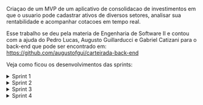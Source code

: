 Criaçao de um MVP de um aplicativo de consolidacao de investimentos em que o usuario pode cadastrar ativos de diversos setores, analisar sua rentabilidade e acompanhar cotacoes em tempo real.

Esse trabalho se deu pela materia de Engenharia de Software II e contou com a ajuda do Pedro Lucas, Augusto Guillarducci e Gabriel Catizani para o back-end que pode ser encontrado em: https://github.com/augustofgui/carteirada-back-end

Veja como ficou os desenvolvimentos das sprints:

<details>
  <summary>Sprint 1</summary>
  Inicialmente propomos um mvp e comecamos a modular as sprints de desenvolvimento de acordo com as metodologias ageis mostradas nessa apresentacao:
  
  <p float="left">
    <img width="300" alt="image" src="https://user-images.githubusercontent.com/66230142/191112311-b2e54590-ca4e-48cb-9abc-a4f0083004b6.png">    
    <img width="300" alt="image" src="https://user-images.githubusercontent.com/66230142/191112446-faff5600-4443-4d91-b825-d2a263781f7a.png">
    <img width="300" alt="image" src="https://user-images.githubusercontent.com/66230142/191112513-8c6546bf-9c1a-43f7-8aae-8eac023c8b06.png">
    <img width="300" alt="image" src="https://user-images.githubusercontent.com/66230142/191112655-06da620e-05a4-439f-8eb8-9d2dee7119bd.png">
    <img width="300" alt="image" src="https://user-images.githubusercontent.com/66230142/191112689-9c3fd2e6-91ac-42ae-976a-21081e242c1a.png">
    <img width="300" alt="image" src="https://user-images.githubusercontent.com/66230142/191112720-f808b6ce-812f-46dc-adce-c7c13dfbf964.png">
    <img width="300" alt="image" src="https://user-images.githubusercontent.com/66230142/191112758-1296042a-b37c-4e47-a814-0887e9232348.png">
    <img width="300" alt="image" src="https://user-images.githubusercontent.com/66230142/191112810-0ab84a6a-8374-4210-958c-bac063ea15f9.png">
    <img width="300" alt="image" src="https://user-images.githubusercontent.com/66230142/191112850-2b4a7bb5-73ba-4796-b3f3-a7aef05ce238.png">
    <img width="300" alt="image" src="https://user-images.githubusercontent.com/66230142/191112902-54d82b3c-3087-4632-a2ad-ba9d568d7bc9.png">
    <img width="300" alt="image" src="https://user-images.githubusercontent.com/66230142/191112934-af8fab63-d2b2-473c-91f5-de0f2c2589e0.png">
    <img width="300" alt="image" src="https://user-images.githubusercontent.com/66230142/191112959-78f12cd5-5c42-44e9-9816-2d735d963bbf.png">  
  </p>
</details>

<details>
  <summary>Sprint 2</summary>
  O proposto para a sprint 2 no meu caso seria apresentar uma UI/UX para nosso aplicativo de forma que fosse simples e intuitivo para o usuario utilizar seus recursos. O produto final, tendo em vista que meus conhecimentos de design sao limitados kkkkk foi esse:
  
  
  <p align="center">
    <img width="842" alt="image" src="https://user-images.githubusercontent.com/66230142/191114042-9042a409-de0b-4fea-9e8b-5eec761d1c2a.png">
  </p>
</details>

<details>
  <summary>Sprint 3</summary>
  Aqui comecou a implementacao de fato, onde pudemos contar com o cadastro de usuários, uma tela de login e um cadastro de ativos no nosso app:
  
  <p float="left">
     <img width="300" alt="image" src="https://user-images.githubusercontent.com/66230142/193101220-3e1f191e-5e57-4f5d-a45b-8109b9ae05d6.gif"> 
    <img width="300" alt="image" src="https://user-images.githubusercontent.com/66230142/193101209-98153fde-6561-4bd8-8fbc-605a172c037a.gif"> 
    <img width="300" alt="image" src="https://user-images.githubusercontent.com/66230142/193101229-ca4f1a46-e30c-41b8-bcc8-0642278cdd0c.gif"> 
  </p>
  
  Alem disso pude treinar a utilizacao de tabBarController e conexão com backend atraves do alamofire com componentizacao de alguns itens visuais. Pela primeira vez, com o intuito de aprender novos itens, utilizei um PickerView, ademais fiz a gerência do teclado com os campos utilizando o IQKeyboard do swift em que permite scrollar a tela para ver os campos, troca-los e encerra-los com botoes fornecidos na toolBar do teclado
  
  Para trazer para um âmbito ágil, utilizamos um board kanban com divisao de tarefas:
  
  <p float="left">
     <img width="500" alt="image" src="https://user-images.githubusercontent.com/66230142/193102648-61999f72-58b5-4da8-9377-1df56f60ad1a.png"> 
    <img width="300" alt="image" src="https://user-images.githubusercontent.com/66230142/193102733-44a9fcee-2716-4cf2-96e0-0ebd057f9b95.png"> 
  </p>
</details>

<details>
  <summary>Sprint 4</summary>
  Comecei fazendo a componentizacao dos itens de botao e textField para facilitar a manutencao de código, alem de reduzir algumas redundancias de métodos:
 
  <p float="left">
    <img width="300" alt="image" src="https://user-images.githubusercontent.com/66230142/193374258-acc959e1-870b-4152-a03d-9f7a404e77b2.png">
    <img width="400" alt="image" src="https://user-images.githubusercontent.com/66230142/193374333-b0b71e80-43b0-473e-9866-991ea35aea23.png">
  </p>
  
  
</details>



